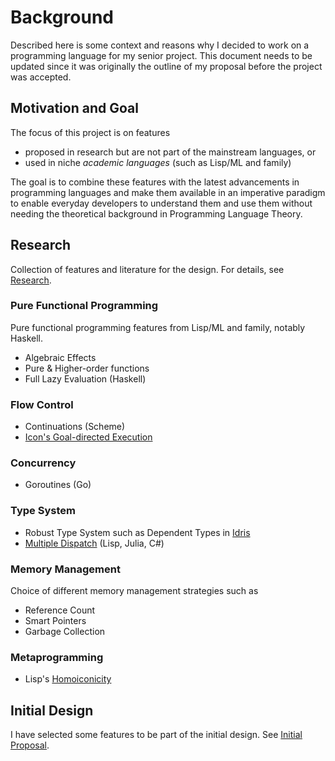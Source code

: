 # Background
Described here is some context and reasons why I decided to work on a programming language for my senior project. This document needs to be updated since it was originally the outline of my proposal before the project was accepted.

## Motivation and Goal
The focus of this project is on features

- proposed in research but are not part of the mainstream languages, or
- used in niche *academic languages* (such as Lisp/ML and family)

The goal is to combine these features with the latest advancements in programming languages and make 
them available in an imperative paradigm to enable everyday developers to understand them and use them 
without needing the theoretical background in Programming Language Theory.

## Research
Collection of features and literature for the design. For details, see [Research](/Research/README.md).

### Pure Functional Programming
Pure functional programming features from Lisp/ML and family, notably Haskell.

- Algebraic Effects
- Pure & Higher-order functions
- Full Lazy Evaluation (Haskell)

### Flow Control
- Continuations (Scheme)
- [Icon's Goal-directed Execution](https://en.wikipedia.org/wiki/Icon_(programming_language)#Goal-directed_execution)

### Concurrency
- Goroutines (Go)

### Type System
- Robust Type System such as Dependent Types in [Idris](https://www.idris-lang.org/)
- [Multiple Dispatch](https://en.wikipedia.org/wiki/Multiple_dispatch) (Lisp, Julia, C#)

### Memory Management

Choice of different memory management strategies such as 
- Reference Count
- Smart Pointers
- Garbage Collection

### Metaprogramming
- Lisp's [Homoiconicity](https://en.wikipedia.org/wiki/Homoiconicity)

## Initial Design
I have selected some features to be part of the initial design. See 
[Initial Proposal](/Proposals/Initial.md).
